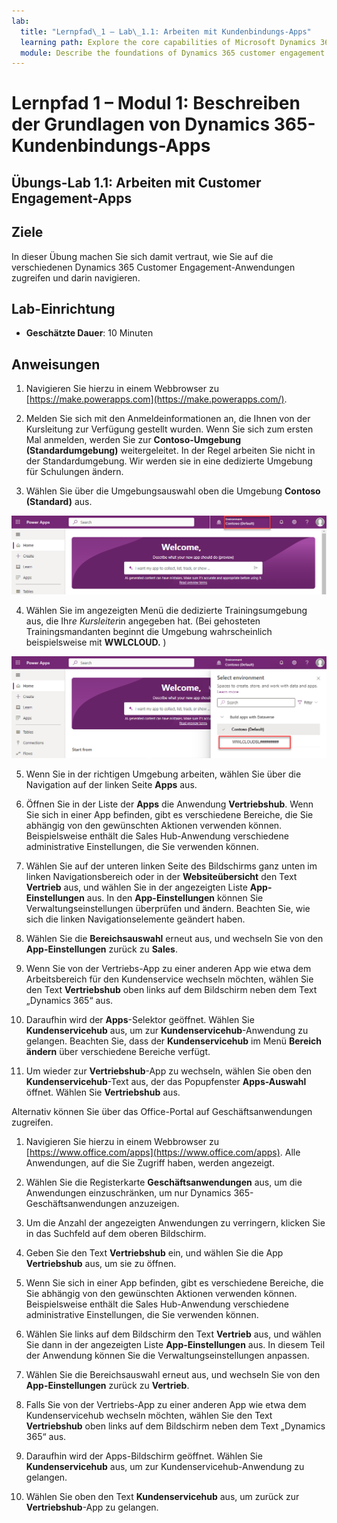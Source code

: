 ```yaml
---
lab:
  title: "Lernpfad\_1 – Lab\_1.1: Arbeiten mit Kundenbindungs-Apps"
  learning path: Explore the core capabilities of Microsoft Dynamics 365 customer engagement apps
  module: Describe the foundations of Dynamics 365 customer engagement apps
---
```


Lernpfad 1 – Modul 1: Beschreiben der Grundlagen von Dynamics 365-Kundenbindungs-Apps
========================

## Übungs-Lab 1.1: Arbeiten mit Customer Engagement-Apps 

## Ziele

In dieser Übung machen Sie sich damit vertraut, wie Sie auf die verschiedenen Dynamics 365 Customer Engagement-Anwendungen zugreifen und darin navigieren. 

## Lab-Einrichtung

  - **Geschätzte Dauer**: 10 Minuten

## Anweisungen

1. Navigieren Sie hierzu in einem Webbrowser zu [https://make.powerapps.com](https://make.powerapps.com/). 

2. Melden Sie sich mit den Anmeldeinformationen an, die Ihnen von der Kursleitung zur Verfügung gestellt wurden. Wenn Sie sich zum ersten Mal anmelden, werden Sie zur **Contoso-Umgebung (Standardumgebung)** weitergeleitet. In der Regel arbeiten Sie nicht in der Standardumgebung. Wir werden sie in eine dedizierte Umgebung für Schulungen ändern. 

3.  Wählen Sie über die Umgebungsauswahl oben die Umgebung **Contoso (Standard)** aus. 

![Auswählen der Umgebung](media/lab-11-work-with-customer-engagement-apps-01.png)

4. Wählen Sie im angezeigten Menü die dedizierte Trainingsumgebung aus, die Ihr*e Kursleiter*in angegeben hat. (Bei gehosteten Trainingsmandanten beginnt die Umgebung wahrscheinlich beispielsweise mit **WWLCLOUD.** )

![Überprüfen der Umgebung](media/lab-11-work-with-customer-engagement-apps-02.png)

5. Wenn Sie in der richtigen Umgebung arbeiten, wählen Sie über die Navigation auf der linken Seite **Apps** aus. 

6. Öffnen Sie in der Liste der **Apps** die Anwendung **Vertriebshub**. Wenn Sie sich in einer App befinden, gibt es verschiedene Bereiche, die Sie abhängig von den gewünschten Aktionen verwenden können. Beispielsweise enthält die Sales Hub-Anwendung verschiedene administrative Einstellungen, die Sie verwenden können.

7. Wählen Sie auf der unteren linken Seite des Bildschirms ganz unten im linken Navigationsbereich oder in der **Websiteübersicht** den Text **Vertrieb** aus, und wählen Sie in der angezeigten Liste **App-Einstellungen** aus. In den **App-Einstellungen** können Sie Verwaltungseinstellungen überprüfen und ändern. Beachten Sie, wie sich die linken Navigationselemente geändert haben.

8. Wählen Sie die **Bereichsauswahl** erneut aus, und wechseln Sie von den **App-Einstellungen** zurück zu **Sales**.

9. Wenn Sie von der Vertriebs-App zu einer anderen App wie etwa dem Arbeitsbereich für den Kundenservice wechseln möchten, wählen Sie den Text **Vertriebshub** oben links auf dem Bildschirm neben dem Text „Dynamics 365“ aus.

10.  Daraufhin wird der **Apps**-Selektor geöffnet. Wählen Sie **Kundenservicehub** aus, um zur **Kundenservicehub**-Anwendung zu gelangen. Beachten Sie, dass der **Kundenservicehub** im Menü **Bereich ändern** über verschiedene Bereiche verfügt.

11. Um wieder zur **Vertriebshub**-App zu wechseln, wählen Sie oben den **Kundenservicehub**-Text aus, der das Popupfenster **Apps-Auswahl** öffnet. Wählen Sie **Vertriebshub** aus.

Alternativ können Sie über das Office-Portal auf Geschäftsanwendungen zugreifen. 

1. Navigieren Sie hierzu in einem Webbrowser zu [https://www.office.com/apps](https://www.office.com/apps). Alle Anwendungen, auf die Sie Zugriff haben, werden angezeigt.

2. Wählen Sie die Registerkarte **Geschäftsanwendungen** aus, um die Anwendungen einzuschränken, um nur Dynamics 365-Geschäftsanwendungen anzuzeigen.

3. Um die Anzahl der angezeigten Anwendungen zu verringern, klicken Sie in das Suchfeld auf dem oberen Bildschirm.

4. Geben Sie den Text **Vertriebshub** ein, und wählen Sie die App **Vertriebshub** aus, um sie zu öffnen.

5. Wenn Sie sich in einer App befinden, gibt es verschiedene Bereiche, die Sie abhängig von den gewünschten Aktionen verwenden können. Beispielsweise enthält die Sales Hub-Anwendung verschiedene administrative Einstellungen, die Sie verwenden können.

6. Wählen Sie links auf dem Bildschirm den Text **Vertrieb** aus, und wählen Sie dann in der angezeigten Liste **App-Einstellungen** aus. In diesem Teil der Anwendung können Sie die Verwaltungseinstellungen anpassen.

7. Wählen Sie die Bereichsauswahl erneut aus, und wechseln Sie von den **App-Einstellungen** zurück zu **Vertrieb**.

8. Falls Sie von der Vertriebs-App zu einer anderen App wie etwa dem Kundenservicehub wechseln möchten, wählen Sie den Text **Vertriebshub** oben links auf dem Bildschirm neben dem Text „Dynamics 365“ aus.

9. Daraufhin wird der Apps-Bildschirm geöffnet. Wählen Sie **Kundenservicehub** aus, um zur Kundenservicehub-Anwendung zu gelangen.

10. Wählen Sie oben den Text **Kundenservicehub** aus, um zurück zur **Vertriebshub**-App zu gelangen.
